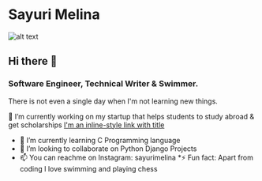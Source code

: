 # Sayuri Melina
![alt text]("https://github.com/sayurimelina/sayurimelina/blob/9b30262ae824f82e73f7cd6f0e8862e556ec9943/40%20Hilarious%20Bird%20Posts%20That%20Were%20Too%20Good%20Not%20To%20Share.jpeg")

## Hi there 👋

### Software Engineer, Technical Writer & Swimmer.

There is not even a single day when I'm not learning new things.

🔭 I’m currently working on my startup that helps students to study abroad & get scholarships
[I'm an inline-style link with title](https://www.estudiaabroad.com "Estudia Abroad")
* 🌱 I’m currently learning C Programming language
* 👯 I’m looking to collaborate on Python Django Projects
* 📫 You can reachme on Instagram: sayurimelina
*⚡ Fun fact: Apart from coding I love swimming and playing chess

